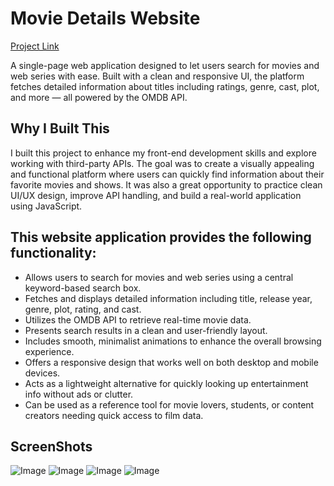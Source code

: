 # Movie Details Website

[Project Link](https://pratibha1662.github.io/moviedetailwebsite/)

A single-page web application designed to let users search for movies and web series with ease. Built with a clean and responsive UI, the platform fetches detailed information about titles including ratings, genre, cast, plot, and more — all powered by the OMDB API.

## Why I Built This

I built this project to enhance my front-end development skills and explore working with third-party APIs. The goal was to create a visually appealing and functional platform where users can quickly find information about their favorite movies and shows. It was also a great opportunity to practice clean UI/UX design, improve API handling, and build a real-world application using JavaScript.

## This website application provides the following functionality:

- Allows users to search for movies and web series using a central keyword-based search box.
- Fetches and displays detailed information including title, release year, genre, plot, rating, and cast.
- Utilizes the OMDB API to retrieve real-time movie data.
- Presents search results in a clean and user-friendly layout.
- Includes smooth, minimalist animations to enhance the overall browsing experience.
- Offers a responsive design that works well on both desktop and mobile devices.
- Acts as a lightweight alternative for quickly looking up entertainment info without ads or clutter.
- Can be used as a reference tool for movie lovers, students, or content creators needing quick access to film data.

## ScreenShots

![Image](https://github.com/user-attachments/assets/c3ead91b-ec18-4dfd-b5b4-0ec0efe93bd2)
![Image](https://github.com/user-attachments/assets/747b0304-89c5-466d-8f09-482a1785bbbf)
![Image](https://github.com/user-attachments/assets/926c1bea-2fdc-48e9-a4c1-438d437e82f8)
![Image](https://github.com/user-attachments/assets/4d7304a4-b1bb-4b1c-ab6f-e01be2479d57)
